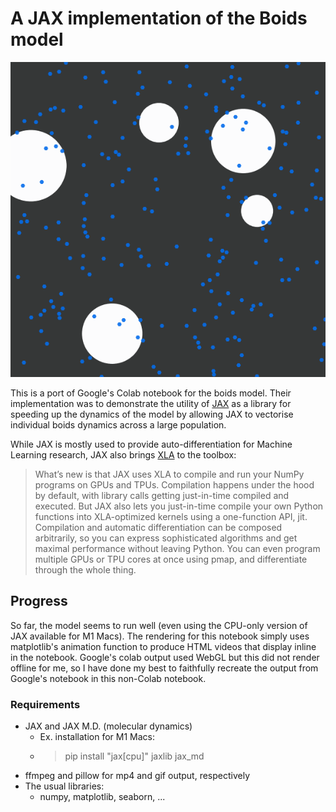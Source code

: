 # A JAX implementation of the Boids model

![Boids model with obstacles.](boids_obstacles.gif)

This is a port of Google's Colab notebook for the boids model. Their implementation was to demonstrate the utility of [JAX](https://github.com/google/jax) as a library for speeding up the dynamics of the model by allowing JAX to vectorise individual boids dynamics across a large population.

While JAX is mostly used to provide auto-differentiation for Machine Learning research, JAX also brings [XLA](https://www.tensorflow.org/xla) to the toolbox:
> What’s new is that JAX uses XLA to compile and run your NumPy programs on GPUs and TPUs. Compilation happens under the hood by default, with library calls getting just-in-time compiled and executed. But JAX also lets you just-in-time compile your own Python functions into XLA-optimized kernels using a one-function API, jit. Compilation and automatic differentiation can be composed arbitrarily, so you can express sophisticated algorithms and get maximal performance without leaving Python. You can even program multiple GPUs or TPU cores at once using pmap, and differentiate through the whole thing.

## Progress

So far, the model seems to run well (even using the CPU-only version of JAX available for M1 Macs). The rendering for this notebook simply uses matplotlib's animation function to produce HTML videos that display inline in the notebook. Google's colab output used WebGL but this did not render offline for me, so I have done my best to faithfully recreate the output from Google's notebook in this non-Colab notebook.

### Requirements
- JAX and JAX M.D. (molecular dynamics)
  - Ex. installation for M1 Macs:
  - > pip install "jax[cpu]" jaxlib jax_md
- ffmpeg and pillow for mp4 and gif output, respectively
- The usual libraries:
  - numpy, matplotlib, seaborn, ...